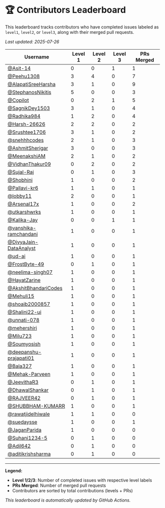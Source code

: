 # 🏆 Contributors Leaderboard

This leaderboard tracks contributors who have completed issues labeled as `level1`, `level2`, or `level3`, along with their merged pull requests.

_Last updated: 2025-07-26_

| Username                                                           | Level 1 | Level 2 | Level 3 | PRs Merged |
| ------------------------------------------------------------------ | ------- | ------- | ------- | ---------- |
| [@Asit-14](https://github.com/Asit-14)                             | 0       | 0       | 1       | 1          |
| [@Peehu1308](https://github.com/Peehu1308)                         | 3       | 4       | 0       | 7          |
| [@AlapatiSreeHarsha](https://github.com/AlapatiSreeHarsha)         | 3       | 1       | 0       | 9          |
| [@StephanosNikitis](https://github.com/StephanosNikitis)           | 5       | 0       | 0       | 3          |
| [@Copilot](https://github.com/Copilot)                             | 0       | 2       | 1       | 5          |
| [@SagnikDey1503](https://github.com/SagnikDey1503)                 | 3       | 1       | 0       | 4          |
| [@Radhika984](https://github.com/Radhika984)                       | 1       | 2       | 0       | 4          |
| [@Harsh-26626](https://github.com/Harsh-26626)                     | 2       | 2       | 0       | 2          |
| [@Srushtee1706](https://github.com/Srushtee1706)                   | 3       | 1       | 0       | 2          |
| [@snehhhcodes](https://github.com/snehhhcodes)                     | 2       | 1       | 0       | 3          |
| [@AshmitSherigar](https://github.com/AshmitSherigar)               | 3       | 0       | 0       | 3          |
| [@MeenakshiAM](https://github.com/MeenakshiAM)                     | 2       | 1       | 0       | 2          |
| [@VidhanThakur09](https://github.com/VidhanThakur09)               | 0       | 2       | 0       | 2          |
| [@Sujal-Raj](https://github.com/Sujal-Raj)                         | 0       | 1       | 0       | 3          |
| [@Shobhini](https://github.com/Shobhini)                           | 1       | 0       | 0       | 2          |
| [@Pallavi-kr6](https://github.com/Pallavi-kr6)                     | 1       | 1       | 0       | 1          |
| [@lobby11](https://github.com/lobby11)                             | 2       | 0       | 0       | 1          |
| [@Arsenal17x](https://github.com/Arsenal17x)                       | 1       | 0       | 0       | 2          |
| [@utkarshwrks](https://github.com/utkarshwrks)                     | 1       | 0       | 0       | 1          |
| [@Kalika-Jay](https://github.com/Kalika-Jay)                       | 0       | 0       | 1       | 1          |
| [@vanshika-ramchandani](https://github.com/vanshika-ramchandani)   | 1       | 0       | 0       | 1          |
| [@DivyaJain-DataAnalyst](https://github.com/DivyaJain-DataAnalyst) | 1       | 0       | 0       | 1          |
| [@ud-ai](https://github.com/ud-ai)                                 | 1       | 0       | 0       | 1          |
| [@FrostByte-49](https://github.com/FrostByte-49)                   | 0       | 1       | 0       | 1          |
| [@neelima-singh07](https://github.com/neelima-singh07)             | 1       | 0       | 0       | 1          |
| [@HayatZarine](https://github.com/HayatZarine)                     | 1       | 0       | 0       | 1          |
| [@AkshitBhandariCodes](https://github.com/AkshitBhandariCodes)     | 1       | 0       | 0       | 1          |
| [@Mehuli15](https://github.com/Mehuli15)                           | 1       | 0       | 0       | 1          |
| [@shoaib2000857](https://github.com/shoaib2000857)                 | 1       | 0       | 0       | 1          |
| [@Shalini22-ui](https://github.com/Shalini22-ui)                   | 1       | 0       | 0       | 1          |
| [@unnati-078](https://github.com/unnati-078)                       | 1       | 0       | 0       | 1          |
| [@mehershiri](https://github.com/mehershiri)                       | 1       | 0       | 0       | 1          |
| [@Milu723](https://github.com/Milu723)                             | 1       | 0       | 0       | 1          |
| [@Soumyosish](https://github.com/Soumyosish)                       | 1       | 0       | 0       | 1          |
| [@deepanshu-prajapati01](https://github.com/deepanshu-prajapati01) | 1       | 0       | 0       | 1          |
| [@Bala327](https://github.com/Bala327)                             | 1       | 0       | 0       | 1          |
| [@Mehak-Parveen](https://github.com/Mehak-Parveen)                 | 1       | 0       | 0       | 1          |
| [@JeevithaR3](https://github.com/JeevithaR3)                       | 0       | 1       | 0       | 1          |
| [@DhawalShankar](https://github.com/DhawalShankar)                 | 0       | 1       | 0       | 1          |
| [@RAJVEER42](https://github.com/RAJVEER42)                         | 0       | 1       | 0       | 1          |
| [@SHUBBHAM-KUMARR](https://github.com/SHUBBHAM-KUMARR)             | 1       | 0       | 0       | 1          |
| [@rawatjidelhiwale](https://github.com/rawatjidelhiwale)           | 1       | 1       | 0       | 0          |
| [@suedaysse](https://github.com/suedaysse)                         | 1       | 0       | 0       | 1          |
| [@JaganParida](https://github.com/JaganParida)                     | 1       | 0       | 0       | 0          |
| [@Suhani1234-5](https://github.com/Suhani1234-5)                   | 0       | 1       | 0       | 0          |
| [@Adil642](https://github.com/Adil642)                             | 0       | 1       | 0       | 0          |
| [@aditikrishsharma](https://github.com/aditikrishsharma)           | 0       | 1       | 0       | 0          |

---

**Legend:**

- **Level 1/2/3**: Number of completed issues with respective level labels
- **PRs Merged**: Number of merged pull requests
- Contributors are sorted by total contributions (levels + PRs)

_This leaderboard is automatically updated by GitHub Actions._
